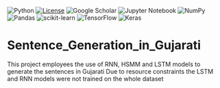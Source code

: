 ![Python](https://img.shields.io/badge/python-3670A0?style=for-the-badge&logo=python&logoColor=ffdd54)
[![License](https://img.shields.io/github/license/svd-ncsu/hw1.svg?style=for-the-badge)](https://github.com/KaranPatwa2411/Sentence_Generation_in_Gujarati/blob/main/LICENSE)
![Google Scholar](https://img.shields.io/badge/Google%20Scholar-4285F4?style=for-the-badge&logo=google-scholar&logoColor=white)
![Jupyter Notebook](https://img.shields.io/badge/jupyter-%23FA0F00.svg?style=for-the-badge&logo=jupyter&logoColor=white)
![NumPy](https://img.shields.io/badge/numpy-%23013243.svg?style=for-the-badge&logo=numpy&logoColor=white)
![Pandas](https://img.shields.io/badge/pandas-%23150458.svg?style=for-the-badge&logo=pandas&logoColor=white)
![scikit-learn](https://img.shields.io/badge/scikit--learn-%23F7931E.svg?style=for-the-badge&logo=scikit-learn&logoColor=white)
![TensorFlow](https://img.shields.io/badge/TensorFlow-%23FF6F00.svg?style=for-the-badge&logo=TensorFlow&logoColor=white)
![Keras](https://img.shields.io/badge/Keras-%23D00000.svg?style=for-the-badge&logo=Keras&logoColor=white)

# Sentence_Generation_in_Gujarati
This project employees the use of RNN, HSMM and LSTM models to generate the sentences in Gujarati
Due to resource constraints the LSTM and RNN models were not trained on the whole dataset 
